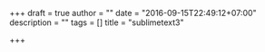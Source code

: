 +++
draft = true
author = ""
date = "2016-09-15T22:49:12+07:00"
description = ""
tags = []
title = "sublimetext3"

+++

